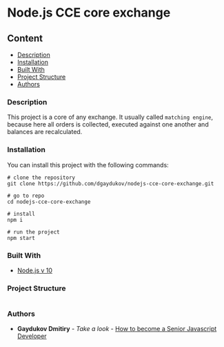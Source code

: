 # Node.js CCE core exchange

## Content
* [Description](#description)
* [Installation](#installation)
* [Built With](#built-with)
* [Project Structure](#project-structure)
* [Authors](#authors)

### Description

This project is a core of any exchange. It usually called `matching engine`, because here all orders is collected, executed against one another and balances are recalculated.


### Installation

You can install this project with the following commands:
```shell
# clone the repository
git clone https://github.com/dgaydukov/nodejs-cce-core-exchange.git

# go to repo
cd nodejs-cce-core-exchange

# install
npm i

# run the project
npm start
```


### Built With

* [Node.js v 10](https://nodejs.org/fr/blog/release/v10.0.0/)




### Project Structure
```
```


### Authors

* **Gaydukov Dmitiry** - *Take a look* - [How to become a Senior Javascript Developer](https://github.com/dgaydukov/how-to-become-a-senior-js-developer)
